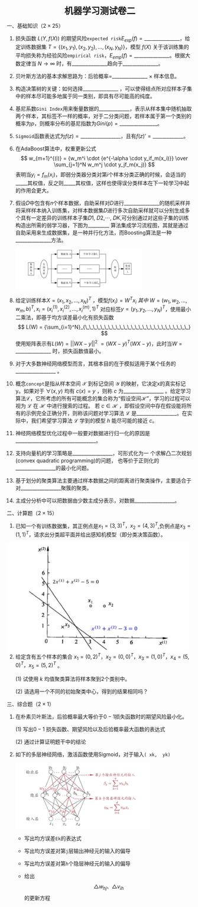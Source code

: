 <div align="center" style="font-size: 24px; font-weight: bold">机器学习测试卷二</div>

一、基础知识（$2 \times 25$）

1. 损失函数 $L(Y, f(X))$ 的期望风险`expected risk`$E_{exp}(f) = \_\_\_\_\_\_\_\_\_\_\_\_\_\_\_$，给定训练数据集 $T = \{ (x_1, y_1), (x_2, y_2), ..., (x_N, y_N) \}$，模型 $f(X)$ 关于该训练集的平均损失称为经验风险`empirical risk`，$E_{emp}(f) = \_\_\_\_\_\_\_\_\_\_\_\_\_\_\_$。根据大数定律当 $N \rightarrow \infty$ 时，有$\_\_\_\_\_\_\_\_\_\_\_\_\_\_\_$趋向于$\_\_\_\_\_\_\_\_\_\_\_\_\_\_\_$。

2. 贝叶斯方法的基本求解思路为：后验概率=$\_\_\_\_\_\_\_\_\_\_\_\_\_\_\_$ × 样本信息。

3. 构造决策树的关键：如何选择$\_\_\_\_\_\_\_\_\_\_\_\_\_\_\_$ ，可以使得结点所对应样本子集中的样本尽可能多地属于同一类别，即具有尽可能高的纯度。

4. 基尼系数`Gini Index`用来衡量数据的$\_\_\_\_\_\_\_\_\_\_\_\_\_$，表示从样本集中随机抽取两个样本，其标签不一样的概率，对于二分类问题，若样本属于第一个类别的概率为$p$，则概率分布的基尼指数为$Gini(p) = \_\_\_\_\_\_\_\_\_\_\_\_\_\_\_\_$。

5. `Sigmoid`函数表达式为$f(z) = \_\_\_\_\_\_\_\_\_\_\_\_\_\_\_\_\_$，且有$f(z)' = \_\_\_\_\_\_\_\_\_\_\_\_\_$。

6. 在AdaBoost算法中，权重更新公式
   $$
   w_{m+1}^{(i)} = {w_m^i \cdot {e^{-\alpha \cdot y_if_m(x_i)}} \over \sum_{j=1}^N w_m^j \cdot y_jf_m(x_j)}
   $$
   表明当$y_i = f_m(x_i)$，即弱分类器分类对第$i$个样本分类正确的时候，会适当的$\_\_\_\_\_$其权值，反之则$\_\_\_\_\_$其权值，这样也使得误分类样本在下一轮学习中起的作用会更大。
   
7. 假设𝐷中包含有𝑛个样本数据，自助采样对$D$进行$\_\_\_\_\_\_\_\_\_\_\_\_\_\_\_$的随机采样并将采样样本纳入训练集，对样本数据集𝐷进行多次自助采样就可以分别生成多个具有一定差异的训练样本子集𝐷1, 𝐷2,⋯, 𝐷𝐾,可分别通过对这些子集的训练构造出所需的弱学习器，下图为$\_\_\_\_\_\_\_\_\_$ 算法集成学习流程图，其就是通过自助采用来生成数据集，是一种并行化方法，而Boosting算法是一种$\_\_\_\_\_\_\_\_\_\_\_\_\_\_\_$方法。

   <img src="Image/image-20211007095212163.png" alt="image-20211007095212163" style="zoom:50%;" />

8. 给定训练样本$X=(x_1, x_2, ..., x_N)^T$ ，模型$f(x_i) = W^Tx_i \ 其中 \ W = (w_1, w_2, ..., w_m, b)^T, x_i = (x_i^{(1)}, x_i^{(2)}, ..., x_i^{(m)}, 1)^T$ 对应标签$y = (y_1, y_2, ..., y_N)^T$，使用最小二乘法，即基于均方误差最小化有损失函数
   $$
   L(W) = {\sum_{i=1}^N}_{\_\_\_\_\_\_\_\_\_\_\_\_\_\_\_\_\_\_\_\_\_\_\_\_\_\_\_}
   $$
   使用矩阵表示有$L(W) = ||WX - y||^2\ = (WX - y)^T(WX - y)$，此时当$W = \_\_\_\_\_\_\_\_\_\_\_\_\_\_\_$ 时，损失函数值最小。

9. 对于大多数神经网络模型而言，其根本目的在于模拟适用于某个任务的$\_\_\_\_\_\_\_\_\_\_\_\_\_\_\_\_\_$ 。

10. 概念`concept`是指从样本空间 $\mathcal{X}$ 到标记空间 $\mathcal{Y}$ 的映射，它决定x的真实标记y。如果对于 $\forall (x, y)$ 均有 $c(x) = y$ ，则称 $c$ 为$\_\_\_\_\_\_\_\_\_\_\_\_\_\_\_\_\_$ 。给定学习算法$\mathcal{L}$，它所考虑的所有可能概念的集合称为“假设空间$\mathcal{H}$”，学习的过程可以视为 $\mathcal{L}$ 在 $\mathcal{H}$ 中进行搜索的过程。  若 $c \in \mathcal{H}$ ，即假设空间中存在假设能将所有的示例完全正确分开，则称该问题对学习算法 $\mathcal{L}$ 是$\_\_\_\_\_\_\_\_\_\_\_\_\_\_\_\_\_$。在实际中，我们希望学习算法 $\mathcal{L}$ 学到的模型 $h$ 能尽可能的接近 $c$。

11. 神经网络模型优化过程中一般要对数据进行归一化的原因是$\_\_\_\_\_\_\_\_\_\_\_\_\_\_\_\_\_\_\_\_\_\_\_\_\_\_\_\_\_\_\_\_\_\_$。

12. 支持向量机的学习策略是$\_\_\_\_\_\_\_\_\_\_\_\_\_\_\_\_\_$，可形式化为一 个求解凸二次规划(convex quadratic programming)的问题， 也等价于正则化的$\_\_\_\_\_\_\_\_\_\_\_\_\_\_\_\_\_$的最小化问题。

13. 基于划分的聚类算法主要通过样本数据之间的距离进行聚类操作，主要适合于对$\_\_\_\_\_\_\_\_\_\_\_\_\_\_\_\_\_$聚簇的聚类。

14. 主成分分析中可以把数据由少数主成分表示，对数据$\_\_\_\_\_\_\_\_\_\_\_\_\_\_\_\_\_$。

二、计算题（$2 \times 15$）

1. 已知一个有训练数据集，其正例点是$x_1=(3,3)^T，x_2=(4,3)^T$,负例点是$x_3=(1,1)^T$，请求出分类超平面并给出感知机模型（即分类决策函数）。

<img align="left" src="Image/image-20211001161012454.png" alt="image-20211001161012454" style="zoom:80%;" />













2. 给定含有五个样本的集合 $x_1 = (0, 2)^T，x_2 = (0, 0)^T，x_3 = (1, 0)^T，x_4 = (5, 0)^T，x_5 = (5, 2)^T$ 。

   $(1)$ 试使用 $k$ 均值聚类算法将样本聚到2个类别中。

   $(2)$ 请选用一个不同的初始聚类中心，得到的结果相同吗？

















三、综合题（$2 \times 1$）

1. 在朴素贝叶斯法，后验概率最大等价于$0-1$损失函数时的期望风险最小化。

   $(1)$ 写出$0-1$ 损失函数、期望风险以及后验概率最大函数的表达式

   $(2)$ 通过计算证明题干中的结论 





















2. 如下的多层神经网络，激活函数使用Sigmoid，对于输入`( xk,  yk)`

   <img src="Image/image-20210914085857436.png" alt="image-20210914085857436" style="zoom:50%;" />

   - 写出均方误差`Ek`的表达式

   - 写出均方误差对第`j`层输出神经元的输入的偏导

   - 写出均方误差对第`h`个隐层神经元的输入的偏导

   - 给出
     $$
     \triangle w_{hj}、\triangle v_{ih}
     $$
     的更新方程

